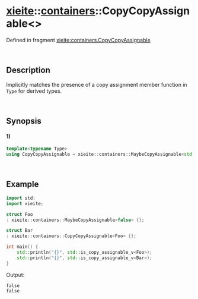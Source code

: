 # [xieite](../../xieite.md)\:\:[containers](../../containers.md)\:\:CopyCopyAssignable\<\>
Defined in fragment [xieite:containers.CopyCopyAssignable](../../../src/containers/maybe_copy_assignable.cpp)

&nbsp;

## Description
Implicitly matches the presence of a copy assignment member function in `Type` for derived types.

&nbsp;

## Synopsis
#### 1)
```cpp
template<typename Type>
using CopyCopyAssignable = xieite::containers::MaybeCopyAssignable<std::is_copy_assignable_v<Type>>;
```

&nbsp;

## Example
```cpp
import std;
import xieite;

struct Foo
: xieite::containers::MaybeCopyAssignable<false> {};

struct Bar
: xieite::containers::CopyCopyAssignable<Foo> {};

int main() {
    std::println("{}", std::is_copy_assignable_v<Foo>);
    std::println("{}", std::is_copy_assignable_v<Bar>);
}
```
Output:
```
false
false
```
